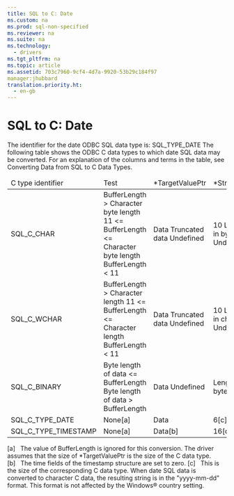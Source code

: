 ```yaml
---
title: SQL to C: Date
ms.custom: na
ms.prod: sql-non-specified
ms.reviewer: na
ms.suite: na
ms.technology: 
  - drivers
ms.tgt_pltfrm: na
ms.topic: article
ms.assetid: 703c7960-9cf4-4d7a-9920-53b29c184f97
manager:jhubbard
translation.priority.ht: 
  - en-gb
---
```

# SQL to C: Date
<?xml version="1.0" encoding="utf-8"?>
<developerReferenceWithoutSyntaxDocument xmlns="http://ddue.schemas.microsoft.com/authoring/2003/5" xmlns:xlink="http://www.w3.org/1999/xlink" xmlns:xsi="http://www.w3.org/2001/XMLSchema-instance" xsi:schemaLocation="http://ddue.schemas.microsoft.com/authoring/2003/5 http://dduestorage.blob.core.windows.net/ddueschema/developer.xsd">
  <introduction>
    <para>The identifier for the date ODBC SQL data type is:</para>
    <para>SQL_TYPE_DATE</para>
    <para>The following table shows the ODBC C data types to which date SQL data may be converted. For an explanation of the columns and terms in the table, see <legacyLink xlink:href="029727f6-d3f0-499a-911c-bcaf9714e43b">Converting Data from SQL to C Data Types</legacyLink>.</para>
    <table xmlns:caps="http://schemas.microsoft.com/build/caps/2013/11">
      <thead>
        <tr>
          <TD>
            <para>C type identifier</para>
          </TD>
          <TD>
            <para>Test</para>
          </TD>
          <TD>
            <para>*<legacyItalic>TargetValuePtr</legacyItalic></para>
          </TD>
          <TD>
            <para>*<legacyItalic>StrLen_or_IndPtr</legacyItalic></para>
          </TD>
          <TD>
            <para>SQLSTATE</para>
          </TD>
        </tr>
      </thead>
      <tbody>
        <tr>
          <TD>
            <para>SQL_C_CHAR</para>
          </TD>
          <TD>
            <para>
              <legacyItalic>BufferLength</legacyItalic> &gt; Character byte length</para>
            <para>11 &lt;= <legacyItalic>BufferLength</legacyItalic> &lt;= Character byte length</para>
            <para>
              <legacyItalic>BufferLength</legacyItalic> &lt; 11</para>
          </TD>
          <TD>
            <para>Data</para>
            <para>Truncated data</para>
            <para>Undefined</para>
          </TD>
          <TD>
            <para>10</para>
            <para>Length of data in bytes</para>
            <para>Undefined</para>
          </TD>
          <TD>
            <para>n/a</para>
            <para>01004</para>
            <para>22003</para>
          </TD>
        </tr>
        <tr>
          <TD>
            <para>SQL_C_WCHAR</para>
          </TD>
          <TD>
            <para>
              <legacyItalic>BufferLength</legacyItalic> &gt; Character length</para>
            <para>11 &lt;= <legacyItalic>BufferLength</legacyItalic> &lt;= Character length</para>
            <para>               <legacyItalic>BufferLength</legacyItalic> &lt; 11</para>
          </TD>
          <TD>
            <para>Data</para>
            <para>Truncated data</para>
            <para>Undefined</para>
          </TD>
          <TD>
            <para>10</para>
            <para>Length of data in characters</para>
            <para>Undefined</para>
          </TD>
          <TD>
            <para>n/a</para>
            <para>01004</para>
            <para>22003</para>
          </TD>
        </tr>
        <tr>
          <TD>
            <para>SQL_C_BINARY</para>
          </TD>
          <TD>
            <para>Byte length of data &lt;= <legacyItalic>BufferLength</legacyItalic></para>
            <para> Byte length of data &gt; <legacyItalic>BufferLength</legacyItalic></para>
          </TD>
          <TD>
            <para>Data</para>
            <para> Undefined</para>
          </TD>
          <TD>
            <para>Length of data in bytes</para>
            <para> Undefined</para>
          </TD>
          <TD>
            <para>n/a</para>
            <para> 22003</para>
          </TD>
        </tr>
        <tr>
          <TD>
            <para>SQL_C_TYPE_DATE</para>
          </TD>
          <TD>
            <para>None[a]</para>
          </TD>
          <TD>
            <para>Data</para>
          </TD>
          <TD>
            <para>6[c]</para>
          </TD>
          <TD>
            <para>n/a</para>
          </TD>
        </tr>
        <tr>
          <TD>
            <para>SQL_C_TYPE_TIMESTAMP</para>
          </TD>
          <TD>
            <para>None[a]</para>
          </TD>
          <TD>
            <para>Data[b]</para>
          </TD>
          <TD>
            <para>16[c]</para>
          </TD>
          <TD>
            <para>n/a</para>
          </TD>
        </tr>
      </tbody>
    </table>
    <para>[a]   The value of <legacyItalic>BufferLength</legacyItalic> is ignored for this conversion. The driver assumes that the size of *<legacyItalic>TargetValuePtr</legacyItalic> is the size of the C data type.</para>
    <para>[b]   The time fields of the timestamp structure are set to zero.</para>
    <para>[c]   This is the size of the corresponding C data type.</para>
    <para>When date SQL data is converted to character C data, the resulting string is in the "<legacyItalic>yyyy</legacyItalic>-<legacyItalic>mm</legacyItalic>-<legacyItalic>dd</legacyItalic>" format. This format is not affected by the Windows® country setting.</para>
  </introduction>
  <relatedTopics />
</developerReferenceWithoutSyntaxDocument>